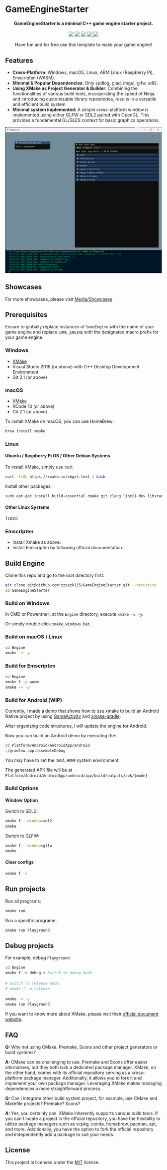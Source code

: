 # GameEngineStarter

<h4 align="center">
  <strong>GameEngineStarter</strong> is a minimal C++ game engine starter project. 
</h4>

<p align="center">
    <a href="https://github.com/zzxzzk115/GameEngineStarter/actions" alt="CI-Windows">
        <img src="https://img.shields.io/github/actions/workflow/status/zzxzzk115/GameEngineStarter/BuildWindows.yml?branch=master&label=CI-Windows&logo=github" /></a>
    <a href="https://github.com/zzxzzk115/GameEngineStarter/actions" alt="CI-Linux">
        <img src="https://img.shields.io/github/actions/workflow/status/zzxzzk115/GameEngineStarter/BuildLinux.yml?branch=master&label=CI-Linux&logo=github" /></a>
    <a href="https://github.com/zzxzzk115/GameEngineStarter/actions" alt="CI-MacOS">
        <img src="https://img.shields.io/github/actions/workflow/status/zzxzzk115/GameEngineStarter/BuildMacOS.yml?branch=master&label=CI-MacOS&logo=github" /></a>
    <a href="https://github.com/zzxzzk115/GameEngineStarter/issues" alt="GitHub Issues">
        <img src="https://img.shields.io/github/issues/zzxzzk115/GameEngineStarter">
    </a>
    <a href="https://github.com/zzxzzk115/GameEngineStarter/blob/master/LICENSE" alt="GitHub">
        <img src="https://img.shields.io/github/license/zzxzzk115/GameEngineStarter">
    </a>
</p>

<div align="center">
  Have fun and for free use this template to make your game engine!
</div>

## Features

- **Cross-Platform**: Windows, macOS, Linux, ARM Linux (Raspberry Pi), Emscripten (WASM).
- **Minimal & Popular Dependencies**: Only spdlog, glad, imgui, glfw, sdl2.
- **Using XMake as Project Generator & Builder**: Combining the functionalities of various build tools, incorporating the speed of Ninja, and introducing customizable library repositories, results in a versatile and efficient build system.
- **Minimal system implemented:** A simple cross-platform window is implemented using either GLFW or SDL2 paired with OpenGL. This provides a fundamental GL/GLES context for basic graphics operations.

![Windows GLFW OpenGL](./Media/Showcases/Windows_GLFW_OpenGL.png)

## Showcases

For more showcases, please visit [Media/Showcases](./Media/Showcases/README.md)

## Prerequisites

Ensure to globally replace instances of `SomeEngine` with the name of your game engine and replace `SOME_ENGINE` with the designated macro prefix for your game engine.

### Windows

- [XMake](https://github.com/xmake-io/xmake)
- Visual Studio 2019 (or above) with C++ Desktop Development Environment
- Git 2.1 (or above)

### macOS

- [XMake](https://github.com/xmake-io/xmake)
- XCode 13 (or above)
- Git 2.1 (or above)

To install XMake on macOS, you can use HomeBrew:

```bash
brew install xmake
```

### Linux

#### Ubuntu / Raspberry Pi OS / Other Debian Systems

To install XMake, simply use curl:

```bash
curl -fsSL https://xmake.io/shget.text | bash
```

Install other packages:

```bash
sudo apt-get install build-essential cmake git clang libx11-dev libxrandr-dev libxrender-dev libglvnd-dev libxinerama-dev libxcursor-dev libxi-dev
```

#### Other Linux Systems

TODO

### Emscripten

- Install Xmake as above.
- Install Emscripten by following official documentation.

## Build Engine

Clone this repo and go to the root directory first:

```bash
git clone git@github.com:zzxzzk115/GameEngineStarter.git --recursive
cd GameEngineStarter
```

### Build on Windows

In CMD or Powershell, at the `Engine` directory, execute `xmake -v -y`.

Or simply double click `xmake_windows.bat`.

### Build on macOS / Linux

```bash
cd Engine
xmake -v -y
```

### Build for Emscripten

```bash
cd Engine
xmake f -p wasm
xmake -v -y
```

### Build for Android (WIP)

Currently, I made a demo that shows how to use xmake to build an Android Native project by using [GameActivity](https://developer.android.com/games/agdk/game-activity) and [xmake-gradle](https://github.com/xmake-io/xmake-gradle).

After organizing code structures, I will update the engine for Android.

Now you can build an Android demo by executing the:

```bash
cd Platform/Android/AndroidApp/android
./gradlew app:assembleDebug
```

You may have to set the `JAVA_HOME` system environment.

The generated APK file will be at `Platform/Android/AndroidApp/android/app/build/outputs/apk/{mode}`

### Build Options

#### Window Option

Switch to SDL2:

```bash
xmake f --window=sdl2
xmake
```

Switch to GLFW:

```bash
xmake f --window=glfw
xmake
```
#### Clear configs

```bash
xmake f -c
```

## Run projects

Run all programs:

```bash
xmake run
```

Run a specific programe:

```bash
xmake run Playground
```

## Debug projects

For example, debug `Playground`:

```bash
cd Engine
xmake f -m debug # Switch to debug mode

# Switch to release mode:
# xmake f -m release

xmake -v -y
xmake run Playground
```

If you want to know more about XMake, please visit their [official document website](https://xmake.io/).

## FAQ

**Q:** Why not using CMake, Premake, Scons and other project generators or build systems?

**A:** CMake can be challenging to use. Premake and Scons offer easier alternatives, but they both lack a dedicated package manager. XMake, on the other hand, comes with its official repository serving as a cross-platform package manager. Additionally, it allows you to fork it and implement your own package manager. Leveraging XMake makes managing dependencies a more straightforward process.

**Q:** Can I integrate other build system project, for example, use CMake and Makefile projects? Premake? Scons?

**A:** Yes, you certainly can. XMake inherently supports various build tools. If you can't locate a project in the official repository, you have the flexibility to utilize package managers such as vcpkg, conda, homebrew, pacman, apt, and more. Additionally, you have the option to fork the official repository and independently add a package to suit your needs.

## License

This project is licensed under the [MIT](https://github.com/zzxzzk115/GameEngineStarter/blob/master/LICENSE) license.

